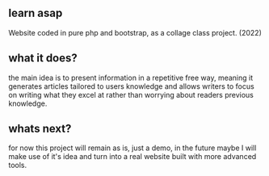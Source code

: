 ## learn asap
Website coded in pure php and bootstrap, as a collage class project. (2022)

## what it does?
the main idea is to present information in a repetitive free way, meaning it generates articles tailored to users knowledge and allows writers to focus on writing what they excel at rather than worrying about readers previous knowledge.

## whats next?
for now this project will remain as is, just a demo, in the future maybe I will make use of it's idea and turn into a real website built with more advanced tools.
